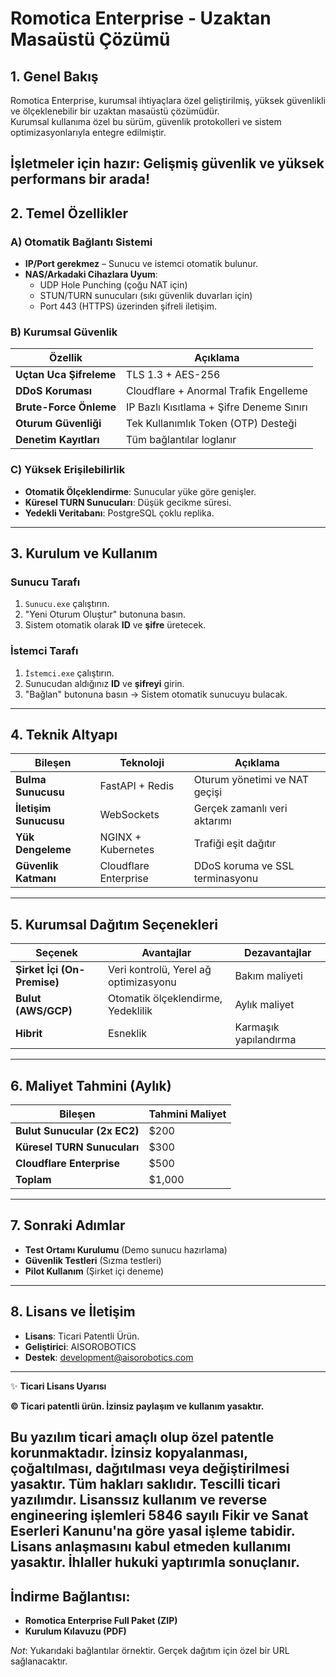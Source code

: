 # Romotica Enterprise - Uzaktan Masaüstü Çözümü

## 1. Genel Bakış
Romotica Enterprise, kurumsal ihtiyaçlara özel geliştirilmiş, yüksek güvenlikli ve ölçeklenebilir bir uzaktan masaüstü çözümüdür.  
Kurumsal kullanıma özel bu sürüm, güvenlik protokolleri ve sistem optimizasyonlarıyla entegre edilmiştir.

İşletmeler için hazır: Gelişmiş güvenlik ve yüksek performans bir arada!
---

## 2. Temel Özellikler

### A) Otomatik Bağlantı Sistemi
- **IP/Port gerekmez** – Sunucu ve istemci otomatik bulunur.
- **NAS/Arkadaki Cihazlara Uyum**:
  - UDP Hole Punching (çoğu NAT için)
  - STUN/TURN sunucuları (sıkı güvenlik duvarları için)
  - Port 443 (HTTPS) üzerinden şifreli iletişim.

### B) Kurumsal Güvenlik

| Özellik                | Açıklama                                  |
|------------------------|-------------------------------------------|
| **Uçtan Uca Şifreleme**| TLS 1.3 + AES-256                         |
| **DDoS Koruması**      | Cloudflare + Anormal Trafik Engelleme     |
| **Brute-Force Önleme** | IP Bazlı Kısıtlama + Şifre Deneme Sınırı  |
| **Oturum Güvenliği**   | Tek Kullanımlık Token (OTP) Desteği       |
| **Denetim Kayıtları**  | Tüm bağlantılar loglanır                  |

### C) Yüksek Erişilebilirlik
- **Otomatik Ölçeklendirme**: Sunucular yüke göre genişler.
- **Küresel TURN Sunucuları**: Düşük gecikme süresi.
- **Yedekli Veritabanı**: PostgreSQL çoklu replika.

---

## 3. Kurulum ve Kullanım

### Sunucu Tarafı
1. `Sunucu.exe` çalıştırın.
2. "Yeni Oturum Oluştur" butonuna basın.
3. Sistem otomatik olarak **ID** ve **şifre** üretecek.

### İstemci Tarafı
1. `İstemci.exe` çalıştırın.
2. Sunucudan aldığınız **ID** ve **şifreyi** girin.
3. "Bağlan" butonuna basın → Sistem otomatik sunucuyu bulacak.

---

## 4. Teknik Altyapı

| Bileşen                | Teknoloji                  | Açıklama                         |
|------------------------|----------------------------|----------------------------------|
| **Bulma Sunucusu**     | FastAPI + Redis            | Oturum yönetimi ve NAT geçişi    |
| **İletişim Sunucusu**  | WebSockets                 | Gerçek zamanlı veri aktarımı     |
| **Yük Dengeleme**      | NGINX + Kubernetes         | Trafiği eşit dağıtır             |
| **Güvenlik Katmanı**   | Cloudflare Enterprise      | DDoS koruma ve SSL terminasyonu  |

---

## 5. Kurumsal Dağıtım Seçenekleri

| Seçenek                     | Avantajlar                            | Dezavantajlar           |
|-----------------------------|---------------------------------------|-------------------------|
| **Şirket İçi (On-Premise)** | Veri kontrolü, Yerel ağ optimizasyonu | Bakım maliyeti          |
| **Bulut (AWS/GCP)**         | Otomatik ölçeklendirme, Yedeklilik    | Aylık maliyet           |
| **Hibrit**                  | Esneklik                              | Karmaşık yapılandırma   |

---

## 6. Maliyet Tahmini (Aylık)

| Bileşen                       | Tahmini Maliyet  |
|-------------------------------|------------------|
| **Bulut Sunucular (2x EC2)**  | $200             |
| **Küresel TURN Sunucuları**   | $300             |
| **Cloudflare Enterprise**     | $500             |
| **Toplam**                    | $1,000           |

---

## 7. Sonraki Adımlar
- **Test Ortamı Kurulumu** (Demo sunucu hazırlama)
- **Güvenlik Testleri** (Sızma testleri)
- **Pilot Kullanım** (Şirket içi deneme)

---

## 8. Lisans ve İletişim
- **Lisans**: Ticari Patentli Ürün.
- **Geliştirici**: AISOROBOTICS
- **Destek**: development@aisorobotics.com

---

✨ **Ticari Lisans Uyarısı**  

**© Ticari patentli ürün. İzinsiz paylaşım ve kullanım yasaktır.**

Bu yazılım ticari amaçlı olup özel patentle korunmaktadır. 
İzinsiz kopyalanması, çoğaltılması, dağıtılması veya değiştirilmesi yasaktır. Tüm hakları saklıdır.
Tescilli ticari yazılımdır. 
Lisanssız kullanım ve reverse engineering işlemleri 5846 sayılı Fikir ve Sanat Eserleri Kanunu'na göre yasal işleme tabidir.
Lisans anlaşmasını kabul etmeden kullanımı yasaktır. 
İhlaller hukuki yaptırımla sonuçlanır.
---

## İndirme Bağlantısı:
- **Romotica Enterprise Full Paket (ZIP)**
- **Kurulum Kılavuzu (PDF)**

*Not*: Yukarıdaki bağlantılar örnektir. Gerçek dağıtım için özel bir URL sağlanacaktır.

